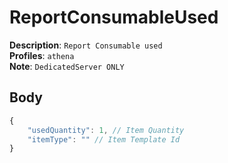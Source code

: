 # ReportConsumableUsed

**Description**: `Report Consumable used` \
**Profiles**: `athena` \
**Note**: `DedicatedServer ONLY`

## Body

```js
{
    "usedQuantity": 1, // Item Quantity
    "itemType": "" // Item Template Id
}
```
